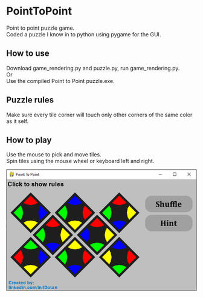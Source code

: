 # PointToPoint
Point to point puzzle game.  
Coded a puzzle I know in to python using pygame for the GUI.

## How to use
Download game_rendering.py and puzzle.py, run game_rendering.py.  
Or  
Use the  compiled Point to Point puzzle.exe.

## Puzzle rules
Make sure every tile corner will touch only other corners of the same color as it self.

## How to play
Use the mouse to pick and move tiles.  
Spin tiles using the mouse wheel  or keyboard left and right.

![screenshot](https://raw.githubusercontent.com/IDotan/PointToPoint/main/sample.png)
